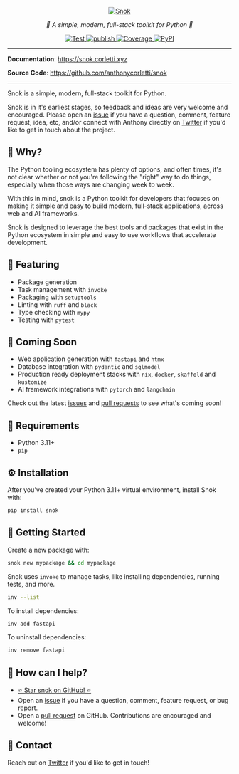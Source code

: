 <p align="center">
  <a href="https://snok.corletti.xyz"><img src="https://github.com/anthonycorletti/snok/blob/main/docs/img/logo.png?raw=true" alt="Snok"></a>
</p>
<p align="center">
    <em>🚀 A simple, modern, full-stack toolkit for Python 🐍</em>
</p>
<p align="center">
<a href="https://github.com/anthonycorletti/snok/actions?query=workflow%3Atest" target="_blank">
    <img src="https://github.com/anthonycorletti/snok/workflows/test/badge.svg" alt="Test">
</a>
<a href="https://github.com/anthonycorletti/snok/actions?query=workflow%3Apublish" target="_blank">
    <img src="https://github.com/anthonycorletti/snok/workflows/publish/badge.svg" alt="publish">
</a>
<a href="https://codecov.io/gh/anthonycorletti/snok" target="_blank">
    <img src="https://img.shields.io/codecov/c/github/anthonycorletti/snok?color=%2334D058" alt="Coverage">
</a>
<a href="https://pypi.org/project/snok/" target="_blank">
    <img alt="PyPI" src="https://img.shields.io/pypi/v/snok?color=blue">
</a>
</p>

---

**Documentation**: <a href="https://snok.corletti.xyz" target="_blank">https://snok.corletti.xyz</a>

**Source Code**: <a href="https://github.com/anthonycorletti/snok" target="_blank">https://github.com/anthonycorletti/snok</a>

---

Snok is a simple, modern, full-stack toolkit for Python.

Snok is in it's earliest stages, so feedback and ideas are very welcome and encouraged. Please open an [issue](https://github.com/anthonycorletti/snok/issues/new/choose) if you have a question, comment, feature request, idea, etc, and/or connect with Anthony directly on [Twitter](https://twitter.com/anthonycorletti) if you'd like to get in touch about the project.

## 🙋 Why?

The Python tooling ecosystem has plenty of options, and often times, it's not clear whether or not you're following the "right" way to do things, especially when those ways are changing week to week.

With this in mind, snok is a Python toolkit for developers that focuses on making it simple and easy to build modern, full-stack applications, across web and AI frameworks.

Snok is designed to leverage the best tools and packages that exist in the Python ecosystem in simple and easy to use workflows that accelerate development.

## 🎉 Featuring

- Package generation
- Task management with `invoke`
- Packaging with `setuptools`
- Linting with `ruff` and `black`
- Type checking with `mypy`
- Testing with `pytest`

## 🤩 Coming Soon

- Web application generation with `fastapi` and `htmx`
- Database integration with `pydantic` and `sqlmodel`
- Production ready deployment stacks with `nix`, `docker`, `skaffold` and `kustomize`
- AI framework integrations with `pytorch` and `langchain`

Check out the latest [issues](https://github.com/anthonycorletti/snok/issues) and [pull requests](https://github.com/anthonycorletti/snok/pulls) to see what's coming soon!

## 📝 Requirements

- Python 3.11+
- `pip`

## ⚙️ Installation

After you've created your Python 3.11+ virtual environment, install Snok with:

```sh
pip install snok
```

## 🐍 Getting Started

Create a new package with:

```sh
snok new mypackage && cd mypackage
```

Snok uses `invoke` to manage tasks, like installing dependencies, running tests, and more.

```sh
inv --list
```

To install dependencies:

```sh
inv add fastapi
```

To uninstall dependencies:

```sh
inv remove fastapi
```

## 🫶 How can I help?

- [⭐️ Star snok on GitHub! ⭐️](https://github.com/anthonycorletti/snok)
- Open an [issue](https://github.com/anthonycorletti/snok/issues/new/choose) if you have a question, comment, feature request, or bug report.
- Open a [pull request](https://github.com/anthonycorletti/snok/compare) on GitHub. Contributions are encouraged and welcome!

## 📲 Contact

Reach out on [Twitter](https://twitter.com/anthonycorletti) if you'd like to get in touch!

&nbsp;
